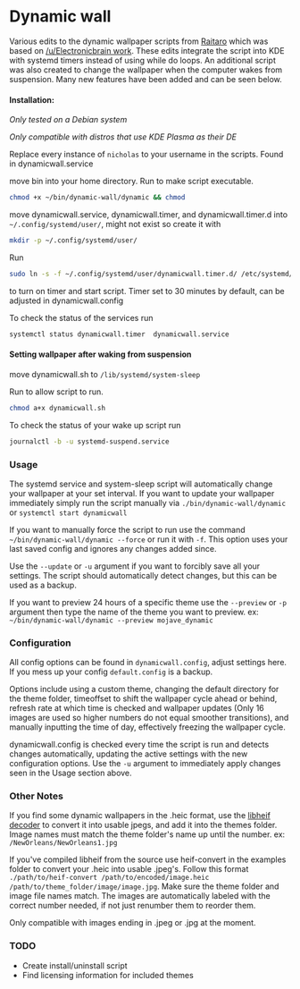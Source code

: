 # Dynamic wall

Various edits to the dynamic wallpaper scripts from [Raitaro](https://gitlab.com/RaitaroH/dynamic-wall) which was based on [/u/Electronicbrain work](https://www.reddit.com/r/unixporn/comments/a7mga5/plasma_a_clone_of_macos_mojaves_dynamic_wallpaper/). These edits integrate the script into KDE with systemd timers instead of using while do loops. An additional script was also created to change the wallpaper when the computer wakes from suspension. Many new features have been added and can be seen below.


#### Installation:  
*Only tested on a Debian system*

*Only compatible with distros that use KDE Plasma as their DE*

Replace every instance of `nicholas` to your username in the scripts. Found in dynamicwall.service

move bin into your home directory.
Run to make script executable.
```sh
chmod +x ~/bin/dynamic-wall/dynamic && chmod
```

move dynamicwall.service, dynamicwall.timer, and dynamicwall.timer.d into `~/.config/systemd/user/`, might not exist so create it with
```sh
mkdir -p ~/.config/systemd/user/
```

Run
```sh
sudo ln -s -f ~/.config/systemd/user/dynamicwall.timer.d/ /etc/systemd/system/ && systemctl enable ~/.config/systemd/user/dynamicwall.service ~/.config/systemd/user/dynamicwall.timer && systemctl daemon-reload && systemctl start dynamicwall.timer
```
to turn on timer and start script. Timer set to 30 minutes by default, can be adjusted in dynamicwall.config

To check the status of the services run
```sh
systemctl status dynamicwall.timer  dynamicwall.service
```


#### Setting wallpaper after waking from suspension ###

move dynamicwall.sh to `/lib/systemd/system-sleep`

Run to allow script to run.
```sh
chmod a+x dynamicwall.sh
```

To check the status of your wake up script run
```sh
journalctl -b -u systemd-suspend.service
```

### Usage ###
The systemd service and system-sleep script will automatically change your wallpaper at your set interval. If you want to update your wallpaper immediately simply run the script manually via `./bin/dynamic-wall/dynamic` or `systemctl start dynamicwall`

If you want to manually force the script to run use the command `~/bin/dynamic-wall/dynamic --force` or run it with `-f`. This option uses your last saved config and ignores any changes added since.

Use the `--update` or `-u` argument if you want to forcibly save all your settings. The script should automatically detect changes, but this can be used as a backup.

If you want to preview 24 hours of a specific theme use the `--preview` or `-p` argument then type the name of the theme you want to preview. ex: `~/bin/dynamic-wall/dynamic --preview mojave_dynamic`

### Configuration ###
All config options can be found in `dynamicwall.config`, adjust settings here. If you mess up your config `default.config` is a backup.

Options include using a custom theme, changing the default directory for the theme folder, timeoffset to shift the wallpaper cycle ahead or behind, refresh rate at which time is checked and wallpaper updates (Only 16 images are used so higher numbers do not equal smoother transitions), and manually inputting the time of day, effectively freezing the wallpaper cycle.

dynamicwall.config is checked every time the script is run and detects changes automatically, updating the active settings with the new configuration options. Use the `-u` argument to immediately apply changes seen in the Usage section above.

### Other Notes ###

If you find some dynamic wallpapers in the .heic format, use the [libheif decoder](https://github.com/strukturag/libheif) to convert it into usable jpegs, and add it into the themes folder. Image names must match the theme folder's name up until the number. ex: `/NewOrleans/NewOrleans1.jpg`

If you've compiled libheif from the source use heif-convert in the examples folder to convert your .heic into usable .jpeg's. Follow this format `./path/to/heif-convert /path/to/encoded/image.heic /path/to/theme_folder/image/image.jpg`. Make sure the theme folder and image file names match. The images are automatically labeled with the correct number needed, if not just renumber them to reorder them.

Only compatible with images ending in .jpeg or .jpg at the moment.

### TODO ###
* Create install/uninstall script
* Find licensing information for included themes
